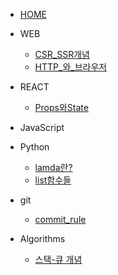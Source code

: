 * [HOME](/)
* WEB
    * [CSR_SSR개념](/WEB/CSR_SSR.md)
    * [HTTP_와_브라우저](/WEB/about_HTTP.md)

* REACT
    * [Props와State](/REACT/Props와State.md)


* JavaScript

* Python
    * [lamda란?](/Python/Lamda.md)
    * [list함수들](/Python/list_func.md)

* git
    * [commit_rule](/GIT/commit형식.md)

* Algorithms
    * [스택-큐 개념](/[프로그래머스]Algorigthms/stack-queue/python_stack_q.md)

<!-- * Algorithms
    *[문제_모아보기](/Algorithms.md)
    * HASH
        * [not_completed_player](/Algorithms/not_completed_player.md)
        * [coustume](/Algorithms/coustume.md)

    * Stack&Queue
        * [스택-큐 개념](/Algorigthms/python_stack_q.md)
        * [project_speed](/Algorithms/project_speed.md) -->